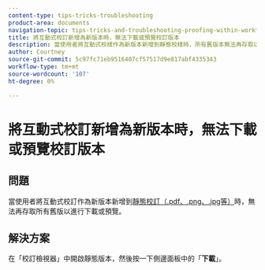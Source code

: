 ```yaml
---
content-type: tips-tricks-troubleshooting
product-area: documents
navigation-topic: tips-tricks-and-troubleshooting-proofing-within-workfront
title: 將互動式校訂新增為新版本時，無法下載或預覽校訂版本
description: 當使用者將互動式校樣作為新版本新增到靜態校樣時，所有舊版本無法再存取以進行下載或預覽。
author: Courtney
source-git-commit: 5c97fc71eb9516407cf57517d9e817abf4335343
workflow-type: tm+mt
source-wordcount: '107'
ht-degree: 0%

---
```



# 將互動式校訂新增為新版本時，無法下載或預覽校訂版本

## 問題

當使用者將互動式校訂作為新版本新增到[靜態校訂（.pdf、.png、.jpg等）](/help/quicksilver/review-and-approve-work/proofing/proofing-overview/supported-proofing-file-types.md#static-files)時，無法再存取所有舊版以進行下載或預覽。

## 解決方案

在「校訂檢視器」中開啟靜態版本，然後按一下側邊面板中的「**下載**」。
